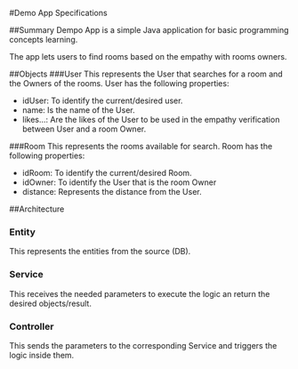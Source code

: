 #Demo App Specifications

##Summary
Dempo App is a simple Java application for basic programming concepts learning.

The app lets users to find rooms based on the empathy with rooms owners.

##Objects
###User
This represents the User that searches for a room and the Owners of the rooms.
User has the following properties:
* idUser: To identify the current/desired user.
* name: Is the name of the User.
* likes...: Are the likes of the User to be used in the empathy verification 
between User and a room Owner.

###Room
This represents the rooms available for search.
Room has the following properties:
* idRoom: To identify the current/desired Room.
* idOwner: To identify the User that is the room Owner
* distance: Represents the distance from the User.


##Architecture

### Entity
This represents the entities from the source (DB).
### Service
This receives the needed parameters to execute the logic an return the desired
objects/result.
### Controller
This sends the parameters to the corresponding Service and triggers the 
logic inside them. 